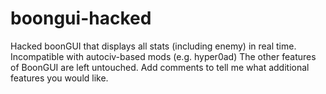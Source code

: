 # boongui-hacked
Hacked boonGUI that displays all stats (including enemy) in real time. Incompatible with autociv-based mods (e.g. hyper0ad)
The other features of BoonGUI are left untouched. 
Add comments to tell me what additional features you would like. 
